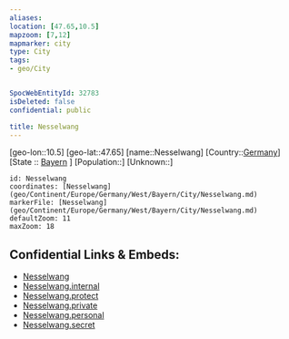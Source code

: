 ```yaml
---
aliases: 
location: [47.65,10.5]
mapzoom: [7,12] 
mapmarker: city 
type: City
tags:
- geo/City


SpocWebEntityId: 32783
isDeleted: false
confidential: public

title: Nesselwang
---
```

[geo-lon::10.5]
[geo-lat::47.65]
[name::Nesselwang]
[Country::[Germany](geo/Continent/Europe/Germany.md)]
[State :: [Bayern](geo/Continent/Europe/Germany/West/Bayern.md) ]
[Population::]
[Unknown::]


```leaflet
id: Nesselwang
coordinates: [Nesselwang](geo/Continent/Europe/Germany/West/Bayern/City/Nesselwang.md)
markerFile: [Nesselwang](geo/Continent/Europe/Germany/West/Bayern/City/Nesselwang.md)
defaultZoom: 11 
maxZoom: 18
```


## Confidential Links & Embeds: 
- [Nesselwang](../../../../../../../../_public/geo/Continent/Europe/Germany/West/Bayern/City/Nesselwang.md) 
- [Nesselwang.internal](../../../../../../../../_internal/geo/Continent/Europe/Germany/West/Bayern/City/Nesselwang.internal.md) 
- [Nesselwang.protect](../../../../../../../../_protect/geo/Continent/Europe/Germany/West/Bayern/City/Nesselwang.protect.md) 
- [Nesselwang.private](../../../../../../../../_private/geo/Continent/Europe/Germany/West/Bayern/City/Nesselwang.private.md) 
- [Nesselwang.personal](../../../../../../../../_personal/geo/Continent/Europe/Germany/West/Bayern/City/Nesselwang.personal.md) 
- [Nesselwang.secret](../../../../../../../../_secret/geo/Continent/Europe/Germany/West/Bayern/City/Nesselwang.secret.md) 
